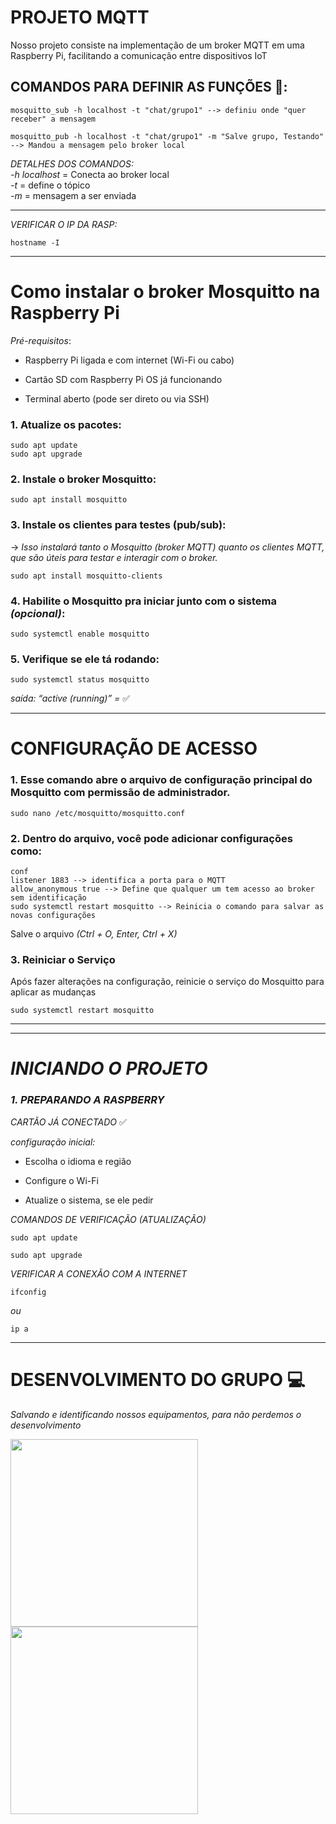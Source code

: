 # PROJETO MQTT
Nosso projeto consiste na implementação de um broker MQTT em uma Raspberry Pi, facilitando a comunicação entre dispositivos IoT
##  COMANDOS PARA DEFINIR AS FUNÇÕES 💼:
```
mosquitto_sub -h localhost -t "chat/grupo1" --> definiu onde "quer receber" a mensagem
```
```
mosquitto_pub -h localhost -t "chat/grupo1" -m "Salve grupo, Testando" --> Mandou a mensagem pelo broker local
```
*DETALHES DOS COMANDOS:*  
_*-h* localhost_ = Conecta ao broker local  
_*-t*_ = define o tópico  
_-m_ = mensagem a ser enviada
___
*VERIFICAR O _IP_ DA RASP:*
```
hostname -I
```
___
# Como instalar o broker Mosquitto na Raspberry Pi  
_Pré-requisitos_:
- Raspberry Pi ligada e com internet (Wi-Fi ou cabo)

- Cartão SD com Raspberry Pi OS já funcionando

- Terminal aberto (pode ser direto ou via SSH)

### 1. Atualize os pacotes:
```
sudo apt update
sudo apt upgrade
```
### 2. Instale o broker Mosquitto:
```
sudo apt install mosquitto
```
### 3. Instale os clientes para testes (pub/sub):
   -> _Isso instalará tanto o Mosquitto (broker MQTT) quanto os clientes MQTT, que são úteis para testar e interagir com o broker._
```
sudo apt install mosquitto-clients
```
### 4. Habilite o Mosquitto pra iniciar junto com o sistema _(opcional)_:
```
sudo systemctl enable mosquitto
```
### 5. Verifique se ele tá rodando:
```
sudo systemctl status mosquitto
```
_saída:  “active (running)” =_ ✅
___
# CONFIGURAÇÃO DE ACESSO  
### 1. Esse comando abre o arquivo de configuração principal do Mosquitto com permissão de administrador.  
```
sudo nano /etc/mosquitto/mosquitto.conf
```
### 2. Dentro do arquivo, você pode adicionar configurações como:
```
conf
listener 1883 --> identifica a porta para o MQTT  
allow_anonymous true --> Define que qualquer um tem acesso ao broker sem identificação  
sudo systemctl restart mosquitto --> Reinicia o comando para salvar as novas configurações  
```
Salve o arquivo *(Ctrl + O, Enter, Ctrl + X)*  
### 3. Reiniciar o Serviço
Após fazer alterações na configuração, reinicie o serviço do Mosquitto para aplicar as mudanças
```
sudo systemctl restart mosquitto
```
___
___

# _INICIANDO O PROJETO_ 

### *1. PREPARANDO A RASPBERRY*

_CARTÃO JÁ CONECTADO_ ✅

*configuração inicial:*

- Escolha o idioma e região

- Configure o Wi-Fi

- Atualize o sistema, se ele pedir

*COMANDOS DE VERIFICAÇÃO (ATUALIZAÇÃO)*
```
sudo apt update

sudo apt upgrade
```
*VERIFICAR A CONEXÃO COM A INTERNET*
```
ifconfig
```
_ou_
```
ip a
```
___

# DESENVOLVIMENTO DO GRUPO 💻
_Salvando e identificando nossos equipamentos, para não perdemos o desenvolvimento_
<p align="left">
  <img src="https://github.com/user-attachments/assets/82152c08-2ce1-4a35-9daa-8a4594821c3e" width="300"/>
  <img src="https://github.com/user-attachments/assets/e0ec4dba-d62a-43df-9179-d243bd4e76f7" width="300"/>
</p>













